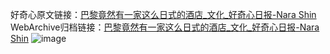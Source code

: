 好奇心原文链接：[巴黎竟然有一家这么日式的酒店_文化_好奇心日报-Nara Shin](https://www.qdaily.com/articles/10535.html)
WebArchive归档链接：[巴黎竟然有一家这么日式的酒店_文化_好奇心日报-Nara Shin](http://web.archive.org/web/20190623160511/https://www.qdaily.com/articles/10535.html)
![image](http://ww3.sinaimg.cn/large/007d5XDply1g3vzihe66nj30u03gp1kx)